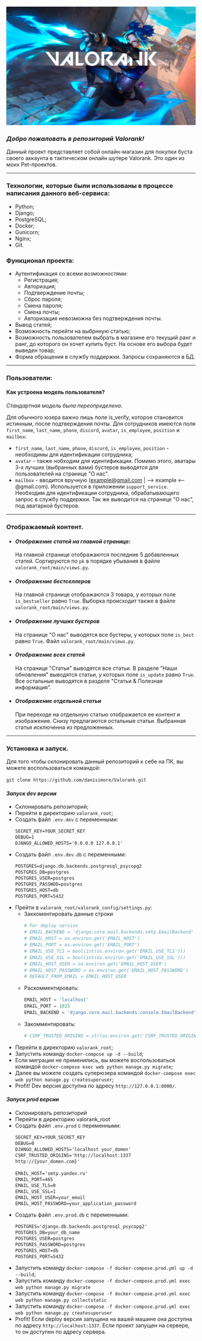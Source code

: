 ![Valorank image](https://github.com/danisimore/Valorank/raw/main/valorank_root/static/images/neon_valorank.jpg)

### *Добро пожаловать в репозиторий Valorank!*
Данный проект представляет собой онлайн-магазин для покупки буста своего аккаунта в тактическом онлайн шутере Valorank. Это один из моих Pet-проектов.
____
### Технологии, которые были использованы в процессе написания данного веб-сервиса:
- Python;
- Django;
- PostgreSQL;
- Docker;
- Gunicorn;
- Nginx;
- Git.

### Функционал проекта:
- Аутентификация со всеми возможностями:
  - Регистрация;
  - Авторизция;
  - Подтверждение почты;
  - Сброс пароля;
  - Смена пароля;
  - Смена почты;
  - Авторизация невозможна без подтверждения почты.
- Вывод статей;
- Возможность перейти на выбрнную статью;
- Возможность пользователем выбрать в магазине его текущий ранг и ранг, до которого он хочет купить буст. На основе его выбора будет выведен товар;
- Форма обращения в службу поддержки. Запросы сохраняются в БД.

____
### Пользователи:
#### Как устроена модель пользователя?
*Стандартная модель была переопределена*.

Для обычного юзера важно лишь поле is_verify, которое становится истинным, после подтверждения почты. Для сотрудников имеются поля `first_name`, `last_name`, `phone`, `discord`, `avatar`, `is_employee`, `position` и `mailbox`:
- `first_name`, `last_name`, `phone`, `discord`, `is_employee`, `position` - необходимы для идентификации сотрудника;
- `avatar` - также нобходим для идентификации. Помимо этого, аватары 3-х лучших (выбранных вами) бустеров выводятся для пользователей на странице "О нас".
- `mailbox` - вводится вручную (example@gmail.com | --> example <-- @gmail.com). Используется в приложении `support_service`. Необходим для идентификации сотрудника, обрабатывающего запрос в службу поддержки. Так же выводится на странице "О нас", под аватаркой бустеров.

____
### Отображаемый контент.
- #### *Отображение статей на главной странице:*
  На главной странице отображаются последние 5 добавленных статей. Сортируются по `pk` в порядке убывания в файле `valorank_root/main/views.py`.

- #### *Отображение бестселлеров*
   На главной странице отображаются 3 товара, у которых поле `is_bestseller` равно `True`. Выборка происходит также в файле           `valorank_root/main/views.py`.

- #### *Отображение лучших бустеров*
    На странице "О нас" выводятся все бустеры, у которых поле `is_best` равно `True`. Файл `valorank_root/main/views.py`.
   
- #### *Отображение всех статей*
  На странице "Статьи" выводятся все статьи. В разделе "Наши обновления" выводятся статьи, у которых поле `is_update` равно `True`. Все остальные выводятся в разделе "Статьи & Полезная информация".
- #### *Отображение отдельной статьи*
  При переходе на отдельную статью отображается ее контент и изображение. Снизу предлагаются остальные статьи. Выбранная статья исключенна из предложенных.
    
____
### Установка и запуск.
Для того чтобы склонировать данный репозиторий к себе на ПК, вы можете воспользоваться командой:

`git clone https://github.com/danisimore/Valorank.git`

#### *Запуск dev версии*
- Склонировать репозиторий;
- Перейти в директорию `valorank_root`;
- Создать файл `.env.dev` с переменными:
  ```
  SECRET_KEY=YOUR_SECRET_KEY
  DEBUG=1
  DJANGO_ALLOWED_HOSTS='0.0.0.0 127.0.0.1'
  ```
- Создать файл `.env.dev.db` с переменными:
  ```
  POSTGRES=django.db.backends.postgresql_psycopg2
  POSTGRES_DB=postgres
  POSTGRES_USER=postgres
  POSTGRES_PASSWOD=postgres
  POSTGRES_HOST=db
  POSTGRES_PORT=5432
  ```
- Прейти в `valorank_root/valorank_config/settings.py`:
  - Заккоментировать данные строки
    ```python
    # For deploy version
    # EMAIL_BACKEND = 'django.core.mail.backends.smtp.EmailBackend'
    # EMAIL_HOST = os.environ.get('EMAIL_HOST')
    # EMAIL_PORT = os.environ.get('EMAIL_PORT')
    # EMAIL_USE_TLS = bool(int(os.environ.get('EMAIL_USE_TLS')))
    # EMAIL_USE_SSL = bool(int(os.environ.get('EMAIL_USE_SSL')))
    # EMAIL_HOST_USER = os.environ.get('EMAIL_HOST_USER')
    # EMAIL_HOST_PASSWORD = os.environ.get('EMAIL_HOST_PASSWORD')
    # DEFAULT_FROM_EMAIL = EMAIL_HOST_USER
    ```
  - Раскомментировать: 
    ```python
    EMAIL_HOST = 'localhost'
    EMAIL_PORT = 1025
    EMAIL_BACKEND = 'django.core.mail.backends.console.EmailBackend'
    ```
  - Закомментировать:
    ```python
    # CSRF_TRUSTED_ORIGINS = str(os.environ.get('CSRF_TRUSTED_ORIGINS')).split()
    ```
- Перейти в директорию `valorank_root`;
- Запустить команду `docker-compose up -d --build`;
- Если миграции не применились, вы можете воспользоваться командой `docker-compose exec web python manage.py migrate`;
- Далее вы можете создать суперюзера командой `docker-compose exec web python manage.py createsuperuser`;
- Profit! Dev версия доступна по адресу `http://127.0.0.1:8000/`.
#### *Запуск prod версии*
- Склонировать репозиторий
- Перейти в директорию valorank_root
- Создать файл `.env.prod` с переменными:
  ```
  SECRET_KEY=YOUR_SECRET_KEY
  DEBUG=0
  DJANGO_ALLOWED_HOSTS='localhost your_domen'
  CSRF_TRUSTED_ORIGINS='http://localhost:1337 http://{your_domen.com}'

  EMAIL_HOST='smtp.yandex.ru'
  EMAIL_PORT=465
  EMAIL_USE_TLS=0
  EMAIL_USE_SSL=1
  EMAIL_HOST_USER=your_email
  EMAIL_HOST_PASSWORD=your_application_password

  ```
- Создать файл `.env.prod.db` с переменными:
    ```
    POSTGRES='django.db.backends.postgresql_psycopg2'
    POSTGRES_DB=your_db_name
    POSTGRES_USER=postgres
    POSTGRES_PASSWORD=postgres
    POSTGRES_HOST=db
    POSTGRES_PORT=5432
    ```
- Запустить команду `docker-compose -f docker-compose.prod.yml up -d --build`;
- Запустить команду `docker-compose -f docker-compose.prod.yml exec web python manage.py migrate`
- Запустить команду `docker-compose -f docker-compose.prod.yml exec web python manage.py collectstatic`
- Запустить команду `docker-compose -f docker-compose.prod.yml exec web python manage.py createsuperuser`
- Profit! Если deploy версия запущена на вашей машине она доступна по адресу `http://localhost:1337`. Если проект запущен на сервере, то он доступен по адресу сервера.

